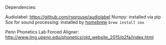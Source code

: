 Dependencies:

Audiolabel: https://github.com/rsprouse/audiolabel
Numpy: installed via pip
Sox for sound processing: installed by [homebrew](http://brew.sh/)
```brew install sox```

Penn Phonetics Lab Forced Aligner: http://www.ling.upenn.edu/phonetics/old_website_2015/p2fa/index.html